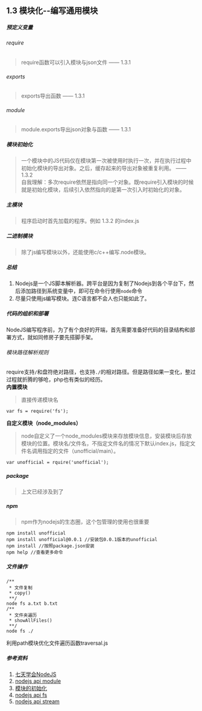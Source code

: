 1.3 模块化--编写通用模块
---
##### 预定义变量
###### require
> require函数可以引入模块与json文件 —— 1.3.1  

###### exports
> exports导出函数 —— 1.3.1  

###### module
> module.exports导出json对象与函数 —— 1.3.1  

##### 模块初始化
> 一个模块中的JS代码仅在模块第一次被使用时执行一次，并在执行过程中初始化模块的导出对象。之后，缓存起来的导出对象被重复利用。 —— 1.3.2  
自我理解：多次require依然是指向同一个对象。既require引入模块的时候就是初始化模块，后续引入依然指向的是第一次引入时初始化的对象。  

##### 主模块
> 程序启动时首先加载的程序。例如 1.3.2 的index.js  

##### 二进制模块
> 除了js编写模块以外，还能使用c/c++编写.node模块。

##### 总结
1. Nodejs是一个JS脚本解析器。跨平台是因为复制了Nodejs到各个平台下，然后添加路径到系统变量中，即可在命令行使用```node```命令  
2. 尽量只使用js编写模块。连C语言都不会人也只能如此了。  

##### 代码的组织和部署
NodeJS编写程序前，为了有个良好的开端，首先需要准备好代码的目录结构和部署方式，就如同修房子要先搭脚手架。  

###### 模块路径解析规则
require支持```/```和盘符绝对路径，也支持```./```的相对路径。但是路径如果一变化，整过过程就折腾的够呛，php也有类似的经历。  
**内置模块**
> 直接传递模块名
```
var fs = require('fs');
```

**自定义模块（node_modules）**
> node自定义了一个node_modules模块来存放模块信息，安装模块后存放模块的位置。模块名/文件名，不指定文件名的情况下默认index.js，指定文件名调用指定的文件（unofficial/main）。
```
var unofficial = rquire('unofficial');
```

##### package
> 上文已经涉及到了  

##### npm
> npm作为nodejs的生态圈，这个包管理的使用也很重要
```
npm install unofficial
npm install unofficial@0.0.1 //安装包0.0.1版本的unofficial
npm install //按照package.json安装
npm help //查看更多命令
```

##### 文件操作
```
/**
 * 文件复制
 * copy()
 **/
node fs a.txt b.txt
/**
 * 文件夹遍历
 * showAllFiles()
 **/
node fs ./
```
利用path模块优化文件遍历函数traversal.js


##### 参考资料
1. [七天学会NodeJS](http://nqdeng.github.io/7-days-nodejs)
2. [nodejs api module](https://nodejs.org/api/modules.html)
3. [模块的初始化](http://www.ituring.com.cn/article/177569)
4. [nodejs api fs](https://nodejs.org/api/fs.html)
5. [nodejs api stream](https://nodejs.org/api/stream.html)